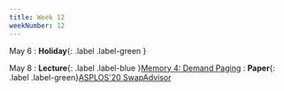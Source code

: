 ```yaml
---
title: Week 12
weekNumber: 12
---
```


May 6
: **Holiday**{: .label .label-green }

May 8
: **Lecture**{: .label .label-blue }[Memory 4: Demand Paging](/sp25/assets/slides/lec17_memory4.pdf)
    : **Paper**{: .label .label-green}[ASPLOS'20 SwapAdvisor](https://dl.acm.org/doi/10.1145/3373376.3378530)
